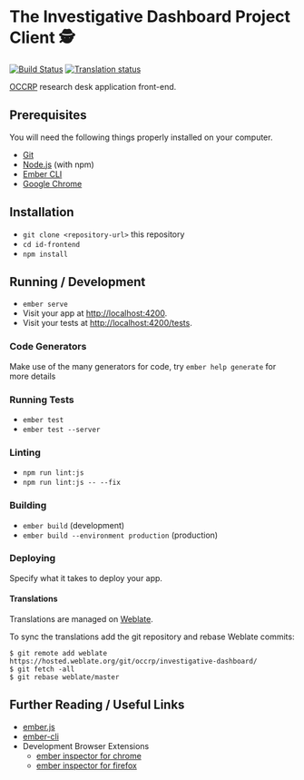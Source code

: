 # The Investigative Dashboard Project Client 🕵️

[![Build Status](https://travis-ci.org/occrp/id-frontend.svg?branch=master)](https://travis-ci.org/occrp/id-frontend)
 [![Translation status](https://hosted.weblate.org/widgets/occrp/-/investigative-dashboard/svg-badge.svg)](https://hosted.weblate.org/engage/occrp/?utm_source=widget)

[OCCRP](https://tech.occrp.org/projects/) research desk application front-end.

## Prerequisites

You will need the following things properly installed on your computer.

* [Git](https://git-scm.com/)
* [Node.js](https://nodejs.org/) (with npm)
* [Ember CLI](https://ember-cli.com/)
* [Google Chrome](https://google.com/chrome/)

## Installation

* `git clone <repository-url>` this repository
* `cd id-frontend`
* `npm install`

## Running / Development

* `ember serve`
* Visit your app at [http://localhost:4200](http://localhost:4200).
* Visit your tests at [http://localhost:4200/tests](http://localhost:4200/tests).

### Code Generators

Make use of the many generators for code, try `ember help generate` for more details

### Running Tests

* `ember test`
* `ember test --server`

### Linting

* `npm run lint:js`
* `npm run lint:js -- --fix`

### Building

* `ember build` (development)
* `ember build --environment production` (production)

### Deploying

Specify what it takes to deploy your app.

#### Translations

Translations are managed on [Weblate](https://hosted.weblate.org/projects/occrp/investigative-dashboard/).

To sync the translations add the git repository and rebase Weblate commits:

```
$ git remote add weblate https://hosted.weblate.org/git/occrp/investigative-dashboard/
$ git fetch -all
$ git rebase weblate/master
```

## Further Reading / Useful Links

* [ember.js](https://emberjs.com/)
* [ember-cli](https://ember-cli.com/)
* Development Browser Extensions
  * [ember inspector for chrome](https://chrome.google.com/webstore/detail/ember-inspector/bmdblncegkenkacieihfhpjfppoconhi)
  * [ember inspector for firefox](https://addons.mozilla.org/en-US/firefox/addon/ember-inspector/)
